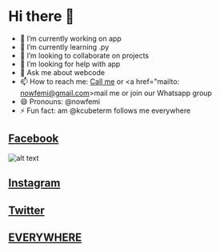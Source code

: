 # Hi there 👋



- 🔭 I’m currently working on app
- 🌱 I’m currently learning .py
- 👯 I’m looking to collaborate on projects
- 🤔 I’m looking for help with app
- 💬 Ask me about webcode
- 📫 How to reach me: <a href="tell:+2348104156984">Call me</a> or <a href="mailto: nowfemi@gmail.com>mail me</a> or join our Whatsapp group
- 😄 Pronouns: @nowfemi
- ⚡ Fun fact: am @kcubeterm follows me everywhere

## [Facebook](http://facebook.com/nowfe.mi)
![alt text](https://dl.dropbox.com/s/am8z2qfr8vgacnk/IMG_20210116_174754_665.jpg?)

## [Instagram](http://instagram.com/nowfemi)



## [Twitter](http://twitter.com/nowfemi)




## [EVERYWHERE](http://nowfemi.github.io)



